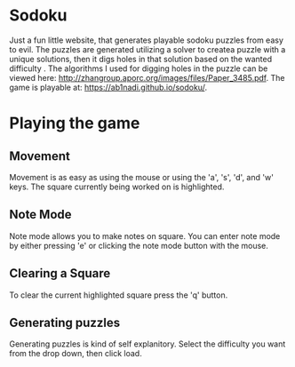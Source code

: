 # Sodoku
Just a fun little website, that generates playable sodoku puzzles from easy to evil. The puzzles are generated utilizing a solver to createa puzzle with a unique solutions, then it digs holes in that solution based on the wanted difficulty . The algorithms I used for digging holes in the puzzle can be viewed here:  http://zhangroup.aporc.org/images/files/Paper_3485.pdf. 
The game is playable at: https://ab1nadi.github.io/sodoku/.
# Playing the game
   
## Movement
Movement is as easy as using the mouse or using the 'a', 's', 'd', and 'w' keys.
The square currently being worked on is highlighted.

## Note Mode
Note mode allows you to make notes on square. You can enter note mode by either pressing 'e' or clicking the note mode
button with the mouse.

## Clearing a Square 
To clear the current highlighted square press the 'q' button.


## Generating puzzles
Generating puzzles is kind of self explanitory. Select the difficulty you want from the drop down, then click load. 


